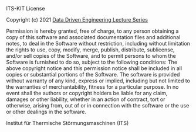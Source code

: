 ITS-KIT License 

Copyright (c) 2021 [Data Driven Engineering Lecture Series](https://www.its.kit.edu/Lehrveranstaltungen_DataDrivenEngineering_I.php)

Permission is hereby granted, free of charge, to any person obtaining a copy of this software and associated documentation files and additional notes, to deal in the Software without restriction, including without limitation the rights to use, copy, modify, merge, publish, distribute, sublicense, and/or sell copies of the Software, and to permit persons to whom the Software is furnished to do so, subject to the following conditions: The above copyright notice and this permission notice shall be included in all copies or substantial portions of the Software.
The software is provided  without warranty of any kind, express or implied, including but not limited to the warranties of merchantability, fitness for a particular purpose. In no event shall the authors or copyright holders be liable for any claim, damages or other liability, whether in an action of contract, tort or otherwise, arising from, out of or in connection with the software or the use or other dealings in the software.

Institut für Thermische Störmungsmaschinen (ITS)
